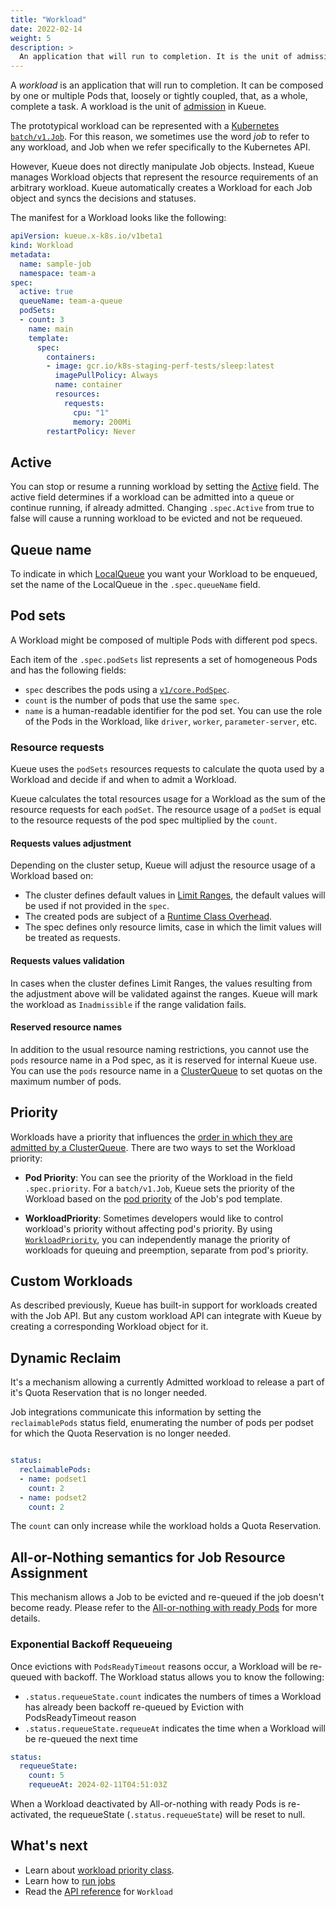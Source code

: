 ```yaml
---
title: "Workload"
date: 2022-02-14
weight: 5
description: >
  An application that will run to completion. It is the unit of admission in Kueue. Sometimes referred to as job.
---
```


A _workload_ is an application that will run to completion. It can be composed
by one or multiple Pods that, loosely or tightly coupled, that, as a whole,
complete a task. A workload is the unit of [admission](/docs/concepts#admission) in Kueue.

The prototypical workload can be represented with a
[Kubernetes `batch/v1.Job`](https://kubernetes.io/docs/concepts/workloads/controllers/job/).
For this reason, we sometimes use the word _job_ to refer to any workload, and
Job when we refer specifically to the Kubernetes API.

However, Kueue does not directly manipulate Job objects. Instead, Kueue manages
Workload objects that represent the resource requirements of an arbitrary
workload. Kueue automatically creates a Workload for each Job object and syncs
the decisions and statuses.

The manifest for a Workload looks like the following:

```yaml
apiVersion: kueue.x-k8s.io/v1beta1
kind: Workload
metadata:
  name: sample-job
  namespace: team-a
spec:
  active: true
  queueName: team-a-queue
  podSets:
  - count: 3
    name: main
    template:
      spec:
        containers:
        - image: gcr.io/k8s-staging-perf-tests/sleep:latest
          imagePullPolicy: Always
          name: container
          resources:
            requests:
              cpu: "1"
              memory: 200Mi
        restartPolicy: Never
```
## Active

You can stop or resume a running workload by setting the [Active](/docs/reference/kueue.v1beta1#kueue-x-k8s-io-v1beta1-WorkloadSpec) field. The active field determines if a workload can be admitted into a queue or continue running, if already admitted.
Changing `.spec.Active` from true to false will cause a running workload to be evicted and not be requeued.

## Queue name

To indicate in which [LocalQueue](/docs/concepts/local_queue) you want your Workload to be
enqueued, set the name of the LocalQueue in the `.spec.queueName` field.

## Pod sets

A Workload might be composed of multiple Pods with different pod specs.

Each item of the `.spec.podSets` list represents a set of homogeneous Pods and has
the following fields:

- `spec` describes the pods using a [`v1/core.PodSpec`](https://kubernetes.io/docs/reference/kubernetes-api/workload-resources/pod-v1/#PodSpec).
- `count` is the number of pods that use the same `spec`.
- `name` is a human-readable identifier for the pod set. You can use the role of
  the Pods in the Workload, like `driver`, `worker`, `parameter-server`, etc.

### Resource requests

Kueue uses the `podSets` resources requests to calculate the quota used by a Workload and decide if and when to admit a Workload.

Kueue calculates the total resources usage for a Workload as the sum of the resource requests for each `podSet`. The resource usage of a `podSet` is equal to the resource requests of the pod spec multiplied by the `count`.

#### Requests values adjustment

Depending on the cluster setup, Kueue will adjust the resource usage of a Workload based on:

- The cluster defines default values in [Limit Ranges](https://kubernetes.io/docs/concepts/policy/limit-range/), the default values will be used if not provided in the `spec`.
- The created pods are subject of a [Runtime Class Overhead](https://kubernetes.io/docs/concepts/scheduling-eviction/pod-overhead/).
- The spec defines only resource limits, case in which the limit values will be treated as requests.

#### Requests values validation

In cases when the cluster defines Limit Ranges, the values resulting from the adjustment above will be validated against the ranges.
Kueue will mark the workload as `Inadmissible` if the range validation fails.

#### Reserved resource names

In addition to the usual resource naming restrictions, you cannot use the `pods` resource name in a Pod spec, as it is reserved for internal Kueue use. You can use the `pods` resource name in a [ClusterQueue](/docs/concepts/cluster_queue#resources) to set quotas on the maximum number of pods.

## Priority

Workloads have a priority that influences the [order in which they are admitted by a ClusterQueue](/docs/concepts/cluster_queue#queueing-strategy).
There are two ways to set the Workload priority:

- **Pod Priority**: You can see the priority of the Workload in the field `.spec.priority`.
For a `batch/v1.Job`, Kueue sets the priority of the Workload based on the
[pod priority](https://kubernetes.io/docs/concepts/scheduling-eviction/pod-priority-preemption/) of the Job's pod template.

- **WorkloadPriority**: Sometimes developers would like to control workload's priority without affecting pod's priority.
By using [`WorkloadPriority`](/docs/concepts/workload_priority_class),
you can independently manage the priority of workloads for queuing and preemption, separate from pod's priority.

## Custom Workloads

As described previously, Kueue has built-in support for workloads created with
the Job API. But any custom workload API can integrate with Kueue by
creating a corresponding Workload object for it.

## Dynamic Reclaim

It's a mechanism allowing a currently Admitted workload to release a part of it's Quota Reservation that is no longer needed.

Job integrations communicate this information by setting the `reclaimablePods` status field, enumerating the number of pods per podset for which the Quota Reservation is no longer needed.

```yaml

status:
  reclaimablePods:
  - name: podset1
    count: 2
  - name: podset2
    count: 2

```
The `count` can only increase while the workload holds a Quota Reservation.

## All-or-Nothing semantics for Job Resource Assignment

This mechanism allows a Job to be evicted and re-queued if the job doesn't become ready.
Please refer to the [All-or-nothing with ready Pods](/docs/tasks/setup_wait_for_pods_ready) for more details.

### Exponential Backoff Requeueing

Once evictions with `PodsReadyTimeout` reasons occur, a Workload will be re-queued with backoff.
The Workload status allows you to know the following:

- `.status.requeueState.count` indicates the numbers of times a Workload has already been backoff re-queued by Eviction with PodsReadyTimeout reason
- `.status.requeueState.requeueAt` indicates the time when a Workload will be re-queued the next time

```yaml
status:
  requeueState:
    count: 5
    requeueAt: 2024-02-11T04:51:03Z
```

When a Workload deactivated by All-or-nothing with ready Pods is re-activated,
the requeueState (`.status.requeueState`) will be reset to null.

## What's next

- Learn about [workload priority class](/docs/concepts/workload_priority_class).
- Learn how to [run jobs](/docs/tasks/run/jobs)
- Read the [API reference](/docs/reference/kueue.v1beta1/#kueue-x-k8s-io-v1beta1-Workload) for `Workload`
